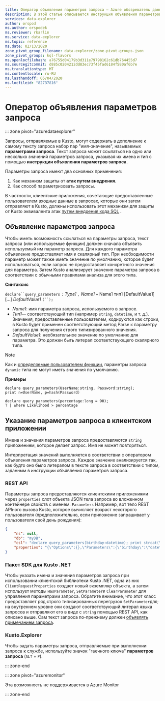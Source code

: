 ```yaml
---
title: Оператор объявления параметров запроса — Azure обозреватель данных | Документация Майкрософт
description: В этой статье описывается инструкция объявления параметров запроса в обозреватель данных Azure.
services: data-explorer
author: orspod
ms.author: orspodek
ms.reviewer: rkarlin
ms.service: data-explorer
ms.topic: reference
ms.date: 02/13/2020
zone_pivot_group_filename: data-explorer/zone-pivot-groups.json
zone_pivot_groups: kql-flavors
ms.openlocfilehash: a76755d04179b3d311e79798162c61db764455d7
ms.sourcegitcommit: d885c0204212dd83ec73f45fad6184f580af6b7e
ms.translationtype: MT
ms.contentlocale: ru-RU
ms.lasthandoff: 05/04/2020
ms.locfileid: "82737816"
---
```

# <a name="query-parameters-declaration-statement"></a>Оператор объявления параметров запроса

::: zone pivot="azuredataexplorer"

Запросы, отправляемые в Kusto, могут содержать в дополнение к самому тексту запроса набор пар "имя-значение", называемых **параметрами запроса**. Текст запроса может ссылаться на одно или несколько значений параметров запроса, указывая их имена и тип с помощью **инструкции объявления параметров запроса**.

Параметры запроса имеют два основных применения:

1. Как механизм защиты от **атак путем внедрения**.
2. Как способ параметризовать запросы.

В частности, клиентские приложения, сочетающие предоставленные пользователем входные данные в запросах, которые они затем отправляют в Kusto, должны использовать этот механизм для защиты от Kusto эквивалента атак [путем внедрения кода SQL](https://en.wikipedia.org/wiki/SQL_injection) .

## <a name="declaring-query-parameters"></a>Объявление параметров запроса

Чтобы иметь возможность ссылаться на параметры запроса, текст запроса (или используемые функции) должен сначала объявить используемый им параметр запроса. Для каждого параметра объявление предоставляет имя и скалярный тип. При необходимости параметр может также иметь значение по умолчанию, которое будет использоваться, если запрос не предоставляет конкретного значения для параметра. Затем Kusto анализирует значение параметра запроса в соответствии с обычными правилами анализа для этого типа.

**Синтаксис**

`declare``query_parameters` `:` *Type1* `,` *Name1* `=` Name1 тип1 [DefaultValue1] [...] *DefaultValue1* `(``);`

* *Name1*: имя параметра запроса, используемого в запросе.
* *Тип1*— соответствующий тип (например `string`, `datetime`, и т. д.). Значения, предоставленные пользователем, кодируются как строки, в Kusto будет применен соответствующий метод Parse к параметру запроса для получения строго типизированного значения.
* *DefaultValue1*: необязательное значение по умолчанию для параметра. Это должен быть литерал соответствующего скалярного типа.

> [!NOTE]
> Как и [определяемые пользователем функции](functions/user-defined-functions.md), параметры запроса `dynamic` типа не могут иметь значения по умолчанию.

**Примеры**

```kusto
declare query_parameters(UserName:string, Password:string);
print n=UserName, p=hash(Password)
```

```kusto
declare query_parameters(percentage:long = 90);
T | where Likelihood > percentage
```

## <a name="specifying-query-parameters-in-a-client-application"></a>Указание параметров запроса в клиентском приложении

Имена и значения параметров запроса предоставляются `string` приложением, которое делает запрос. Имя не может повторяться.

Интерпретация значений выполняется в соответствии с оператором объявления параметров запроса. Каждое значение анализируется так, как будто оно было литералом в тексте запроса в соответствии с типом, заданным в инструкции объявления параметров запроса.

### <a name="rest-api"></a>REST API

Параметры запроса предоставляются клиентскими приложениями через `properties` слот объекта JSON тела запроса во вложенном контейнере свойств с именем. `Parameters` Например, вот тело REST APIного вызова Kusto, которое вычисляет возраст некоторого пользователя (предположительно, если приложение запрашивает у пользователя свой день рождения):

``` json
{
    "ns": null,
    "db": "myDB",
    "csl": "declare query_parameters(birthday:datetime); print strcat(\"Your age is: \", tostring(now() - birthday))",
    "properties": "{\"Options\":{},\"Parameters\":{\"birthday\":\"datetime(1970-05-11)\",\"courses\":\"dynamic(['Java', 'C++'])\"}}"
}
```

### <a name="kusto-net-sdk"></a>Пакет SDK для Kusto .NET

Чтобы указать имена и значения параметров запроса при использовании клиентской библиотеки Kusto .NET, одна из них `ClientRequestProperties` создает новый экземпляр объекта, а затем использует методы `HasParameter`, `SetParameter`и `ClearParameter` для управления параметрами запроса. Обратите внимание, что этот класс предоставляет ряд строго типизированных перегрузок `SetParameter`для; на внутреннем уровне они создают соответствующий литерал языка запросов и отправляют его в виде с `string` помощью REST API, как описано выше. Сам текст запроса по-прежнему должен [объявлять примечанием запроса](#declaring-query-parameters).

### <a name="kustoexplorer"></a>Kusto.Explorer

Чтобы задать параметры запроса, отправляемые при выполнении запроса к службе, используйте значок "гаечного ключа" **параметров запроса** (`ALT` + `P`).

::: zone-end

::: zone pivot="azuremonitor"

Эта возможность не поддерживается в Azure Monitor

::: zone-end
